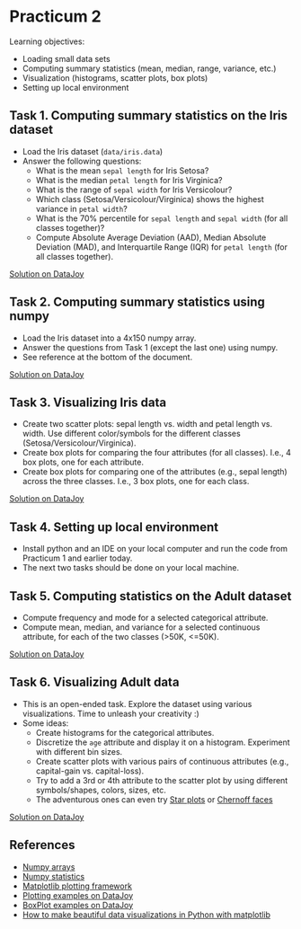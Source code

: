 Practicum 2
===========

Learning objectives:

  - Loading small data sets
  - Computing summary statistics (mean, median, range, variance, etc.)
  - Visualization (histograms, scatter plots, box plots)
  - Setting up local environment
  

## Task 1. Computing summary statistics on the Iris dataset
 
  - Load the Iris dataset (`data/iris.data`)
  - Answer the following questions:
    * What is the mean `sepal length` for Iris Setosa?
    * What is the median `petal length` for Iris Virginica?
    * What is the range of `sepal width` for Iris Versicolour?
    * Which class (Setosa/Versicolour/Virginica) shows the highest variance in `petal width`?
    * What is the 70% percentile for `sepal length` and `sepal width` (for all classes together)?
    * Compute Absolute Average Deviation (AAD), Median Absolute Deviation (MAD), and Interquartile Range (IQR) for `petal length` (for all classes together).
  
[Solution on DataJoy](https://www.getdatajoy.com/examples/55e9df6a896c84651dfcfeb6)  

  
## Task 2. Computing summary statistics using numpy

  - Load the Iris dataset into a 4x150 numpy array.
  - Answer the questions from Task 1 (except the last one) using numpy.
  - See reference at the bottom of the document.

[Solution on DataJoy](https://www.getdatajoy.com/examples/55e9e231fe8ed5175c3f9d41)  


## Task 3. Visualizing Iris data

  - Create two scatter plots: sepal length vs. width and petal length vs. width. Use different color/symbols for the different classes (Setosa/Versicolour/Virginica).
  - Create box plots for comparing the four attributes (for all classes). I.e., 4 box plots, one for each attribute.
  - Create box plots for comparing one of the attributes (e.g., sepal length) across the three classes. I.e., 3 box plots, one for each class.

[Solution on DataJoy](https://www.getdatajoy.com/examples/55e9e479fe8ed5175c3f9d45)  


## Task 4. Setting up local environment

  - Install python and an IDE on your local computer and run the code from Practicum 1 and earlier today.
  - The next two tasks should be done on your local machine.
  

## Task 5. Computing statistics on the Adult dataset

  - Compute frequency and mode for a selected categorical attribute.
  - Compute mean, median, and variance for a selected continuous attribute, for each of the two classes (>50K, <=50K).

[Solution on DataJoy](https://www.getdatajoy.com/examples/55e9e70a896c84651dfcfec7)  


## Task 6. Visualizing Adult data

  - This is an open-ended task. Explore the dataset using various visualizations. Time to unleash your creativity :)
  - Some ideas:
    * Create histograms for the categorical attributes.
    * Discretize the `age` attribute and display it on a histogram. Experiment with different bin sizes.
    * Create scatter plots with various pairs of continuous attributes (e.g., capital-gain vs. capital-loss).
    * Try to add a 3rd or 4th attribute to the scatter plot by using different symbols/shapes, colors, sizes, etc.
    * The adventurous ones can even try [Star plots](http://matplotlib.org/examples/api/radar_chart.html) or [Chernoff faces](http://healthyalgorithms.com/2012/11/12/dataviz-in-python-chernoff-faces-with-matplotlib/)

[Solution on DataJoy](https://www.getdatajoy.com/examples/55e9e8befe8ed5175c3f9d4b)  


## References

  - [Numpy arrays](http://docs.scipy.org/doc/numpy/reference/generated/numpy.array.html#numpy.array)
  - [Numpy statistics](http://docs.scipy.org/doc/numpy/reference/routines.statistics.html)
  - [Matplotlib plotting framework](http://matplotlib.org/api/pyplot_api.html)
  - [Plotting examples on DataJoy](https://www.getdatajoy.com/examples/549f08816e8e238a185a9056)
  - [BoxPlot examples on DataJoy](https://www.getdatajoy.com/examples/54ea09826e8e238a185a9068)
  - [How to make beautiful data visualizations in Python with matplotlib](http://www.randalolson.com/2014/06/28/how-to-make-beautiful-data-visualizations-in-python-with-matplotlib/)
    